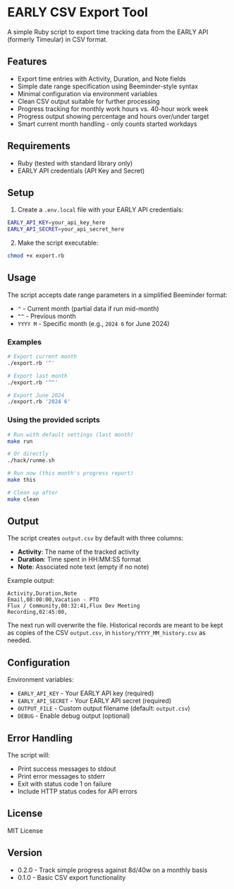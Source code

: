 # EARLY CSV Export Tool

A simple Ruby script to export time tracking data from the EARLY API (formerly Timeular) in CSV format.

## Features

- Export time entries with Activity, Duration, and Note fields
- Simple date range specification using Beeminder-style syntax
- Minimal configuration via environment variables
- Clean CSV output suitable for further processing
- Progress tracking for monthly work hours vs. 40-hour work week
- Progress output showing percentage and hours over/under target
- Smart current month handling - only counts started workdays

## Requirements

- Ruby (tested with standard library only)
- EARLY API credentials (API Key and Secret)

## Setup

1. Create a `.env.local` file with your EARLY API credentials:
```bash
EARLY_API_KEY=your_api_key_here
EARLY_API_SECRET=your_api_secret_here
```

2. Make the script executable:
```bash
chmod +x export.rb
```

## Usage

The script accepts date range parameters in a simplified Beeminder format:

- `^` - Current month (partial data if run mid-month)
- `^^` - Previous month
- `YYYY M` - Specific month (e.g., `2024 6` for June 2024)

### Examples

```bash
# Export current month
./export.rb '^'

# Export last month
./export.rb '^^'

# Export June 2024
./export.rb '2024 6'
```

### Using the provided scripts

```bash
# Run with default settings (last month)
make run

# Or directly
./hack/runme.sh

# Run now (this month's progress report)
make this

# Clean up after
make clean
```

## Output

The script creates `output.csv` by default with three columns:
- **Activity**: The name of the tracked activity
- **Duration**: Time spent in HH:MM:SS format
- **Note**: Associated note text (empty if no note)

Example output:
```csv
Activity,Duration,Note
Email,08:00:00,Vacation - PTO
Flux / Community,00:32:41,Flux Dev Meeting
Recording,02:45:00,
```

The next run will overwrite the file. Historical records are meant to be kept
as copies of the CSV `output.csv`, in `history/YYYY_MM_history.csv` as needed.

## Configuration

Environment variables:
- `EARLY_API_KEY` - Your EARLY API key (required)
- `EARLY_API_SECRET` - Your EARLY API secret (required)
- `OUTPUT_FILE` - Custom output filename (default: `output.csv`)
- `DEBUG` - Enable debug output (optional)

## Error Handling

The script will:
- Print success messages to stdout
- Print error messages to stderr
- Exit with status code 1 on failure
- Include HTTP status codes for API errors

## License

MIT License

## Version

* 0.2.0 - Track simple progress against 8d/40w on a monthly basis
* 0.1.0 - Basic CSV export functionality
